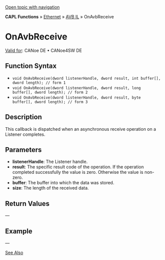 [Open topic with navigation](../../../../../../CANoeDEFamily.htm#Topics/CAPLFunctions/IP/AVBIL/Functions/CAPLfunctionOnAvbReceive.md)

**CAPL Functions** » [Ethernet](../../CAPLEthernetStartPage.md) » [AVB IL](../CAPLfunctionsAVBILOverview.md) » OnAvbReceive

# OnAvbReceive

[Valid for](../../../../Shared/FeatureAvailability.md): CANoe DE • CANoe4SW DE

## Function Syntax

- `void OnAvbReceive(dword listenerHandle, dword result, int buffer[], dword length); // form 1`
- `void OnAvbReceive(dword listenerHandle, dword result, long buffer[], dword length); // form 2`
- `void OnAvbReceive(dword listenerHandle, dword result, byte buffer[], dword length); // form 3`

## Description

This callback is dispatched when an asynchronous receive operation on a Listener completes.

## Parameters

- **listenerHandle**: The Listener handle.
- **result**: The specific result code of the operation. If the operation completed successfully the value is zero. Otherwise the value is non-zero.
- **buffer**: The buffer into which the data was stored.
- **size**: The length of the received data.

## Return Values

—

## Example

—

[See Also](javascript:void(0);)